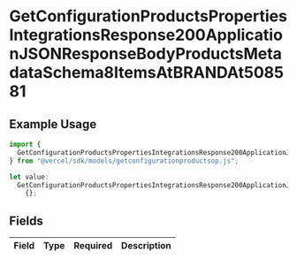 # GetConfigurationProductsPropertiesIntegrationsResponse200ApplicationJSONResponseBodyProductsMetadataSchema8ItemsAtBRANDAt508581

## Example Usage

```typescript
import {
  GetConfigurationProductsPropertiesIntegrationsResponse200ApplicationJSONResponseBodyProductsMetadataSchema8ItemsAtBRANDAt508581,
} from "@vercel/sdk/models/getconfigurationproductsop.js";

let value:
  GetConfigurationProductsPropertiesIntegrationsResponse200ApplicationJSONResponseBodyProductsMetadataSchema8ItemsAtBRANDAt508581 =
    {};
```

## Fields

| Field       | Type        | Required    | Description |
| ----------- | ----------- | ----------- | ----------- |